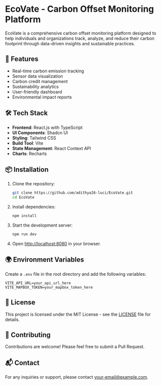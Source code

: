 # EcoVate - Carbon Offset Monitoring Platform

EcoVate is a comprehensive carbon offset monitoring platform designed to help individuals and organizations track, analyze, and reduce their carbon footprint through data-driven insights and sustainable practices.

## 🚀 Features

- Real-time carbon emission tracking
- Sensor data visualization
- Carbon credit management
- Sustainability analytics
- User-friendly dashboard
- Environmental impact reports

## 🛠️ Tech Stack

- **Frontend**: React.js with TypeScript
- **UI Components**: Shadcn UI
- **Styling**: Tailwind CSS
- **Build Tool**: Vite
- **State Management**: React Context API
- **Charts**: Recharts

## 📦 Installation

1. Clone the repository:
   ```sh
   git clone https://github.com/adithya26-luci/EcoVate.git
   cd EcoVate
   ```

2. Install dependencies:
   ```sh
   npm install
   ```

3. Start the development server:
   ```sh
   npm run dev
   ```

4. Open [http://localhost:8080](http://localhost:8080) in your browser.

## 🌍 Environment Variables

Create a `.env` file in the root directory and add the following variables:

```env
VITE_API_URL=your_api_url_here
VITE_MAPBOX_TOKEN=your_mapbox_token_here
```

## 📝 License

This project is licensed under the MIT License - see the [LICENSE](LICENSE) file for details.

## 🤝 Contributing

Contributions are welcome! Please feel free to submit a Pull Request.

## 📬 Contact

For any inquiries or support, please contact [your-email@example.com](mailto:your-email@example.com).
